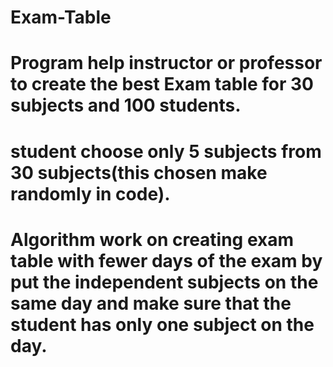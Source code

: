 # Exam-Table
# Program help instructor or professor to create the best Exam table for 30 subjects and 100 students.
# student choose only 5 subjects from 30 subjects(this chosen make randomly in code).
# Algorithm work on creating exam table with fewer days of the exam by put the independent subjects on the same day and make sure that the student has only one subject on the day.
 